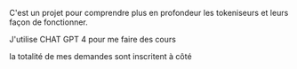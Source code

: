 C'est un projet pour comprendre plus en profondeur les tokeniseurs et leurs façon de fonctionner.

J'utilise CHAT GPT 4 pour me faire des cours 

la totalité de mes demandes sont inscritent à côté 